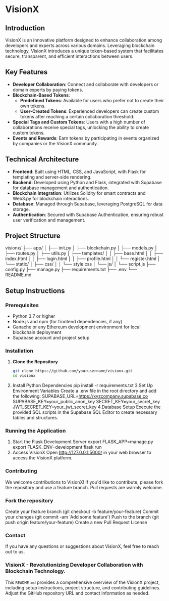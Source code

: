 # VisionX

## Introduction
VisionX is an innovative platform designed to enhance collaboration among developers and experts across various domains. Leveraging blockchain technology, VisionX introduces a unique token-based system that facilitates secure, transparent, and efficient interactions between users.

## Key Features
- **Developer Collaboration**: Connect and collaborate with developers or domain experts by paying tokens.
- **Blockchain-Based Tokens**:
  - **Predefined Tokens**: Available for users who prefer not to create their own tokens.
  - **User-Created Tokens**: Experienced developers can create custom tokens after reaching a certain collaboration threshold.
- **Special Tags and Custom Tokens**: Users with a high number of collaborations receive special tags, unlocking the ability to create custom tokens.
- **Events and Rewards**: Earn tokens by participating in events organized by companies or the VisionX community.

## Technical Architecture
- **Frontend**: Built using HTML, CSS, and JavaScript, with Flask for templating and server-side rendering.
- **Backend**: Developed using Python and Flask, integrated with Supabase for database management and authentication.
- **Blockchain Integration**: Utilizes Solidity for smart contracts and Web3.py for blockchain interactions.
- **Database**: Managed through Supabase, leveraging PostgreSQL for data storage.
- **Authentication**: Secured with Supabase Authentication, ensuring robust user verification and management.

## Project Structure
visionx/
├── app/
│ ├── init.py
│ ├── blockchain.py
│ ├── models.py
│ ├── routes.py
│ ├── utils.py
│ ├── templates/
│ │ ├── base.html
│ │ ├── index.html
│ │ ├── login.html
│ │ ├── profile.html
│ │ └── register.html
│ └── static/
│ ├── css/
│ │ └── style.css
│ └── js/
│ └── script.js
├── config.py
├── manage.py
├── requirements.txt
├── .env
└── README.md


## Setup Instructions

### Prerequisites
- Python 3.7 or higher
- Node.js and npm (for frontend dependencies, if any)
- Ganache or any Ethereum development environment for local blockchain deployment
- Supabase account and project setup

### Installation

1. **Clone the Repository**
   ```bash
   git clone https://github.com/yourusername/visionx.git
   cd visionx
2. Install Python Dependencies
    pip install -r requirements.txt
3.Set Up Environment Variables
    Create a .env file in the root directory and add the following: 
        SUPABASE_URL=https://xyzcompany.supabase.co
        SUPABASE_KEY=your_public_anon_key
        SECRET_KEY=your_secret_key
        JWT_SECRET_KEY=your_jwt_secret_key
4.Database Setup
    Execute the provided SQL scripts in the Supabase SQL Editor to create necessary tables and structures.


### Running the Application
    
  1. Start the Flask Development Server
      export FLASK_APP=manage.py
      export FLASK_ENV=development
      flask run
  2. Access VisionX
      Open http://127.0.0.1:5000/ in your web browser to access the VisionX platform.

### Contributing

  We welcome contributions to VisionX! If you'd like to contribute, please fork the repository and use a feature branch. Pull requests are warmly welcome.

### Fork the repository
  Create your feature branch (git checkout -b feature/your-feature)
  Commit your changes (git commit -am 'Add some feature')
  Push to the branch (git push origin feature/your-feature)
  Create a new Pull Request
  License

### Contact

  If you have any questions or suggestions about VisionX, feel free to reach out to us.

### VisionX - Revolutionizing Developer Collaboration with Blockchain Technology.

  This `README.md` provides a comprehensive overview of the VisionX project, including setup instructions, project structure, and contributing guidelines. Adjust the GitHub repository URL and contact information as needed.




